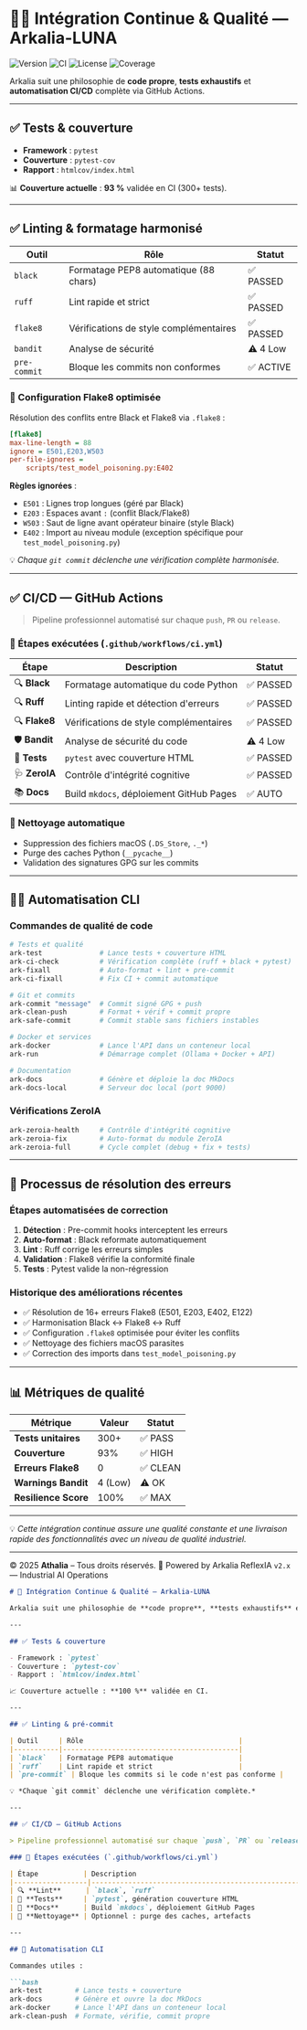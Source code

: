 # 🧑‍💻 Intégration Continue & Qualité — Arkalia-LUNA

![Version](https://img.shields.io/badge/version-v2.5.4-blue)
![CI](https://github.com/athalia-siwek/arkalia-luna-pro/actions/workflows/ci.yml/badge.svg)
![License](https://img.shields.io/badge/license-Proprietary-red)
![Coverage](https://img.shields.io/badge/coverage-93%25-brightgreen)

Arkalia suit une philosophie de **code propre**, **tests exhaustifs** et **automatisation CI/CD** complète via GitHub Actions.

---

## ✅ Tests & couverture

- **Framework** : `pytest`
- **Couverture** : `pytest-cov`
- **Rapport** : `htmlcov/index.html`

📊 **Couverture actuelle** : **93 %** validée en CI (300+ tests).

---

## ✅ Linting & formatage harmonisé

| Outil        | Rôle                                      | Statut      |
|--------------|-------------------------------------------|-------------|
| `black`      | Formatage PEP8 automatique (88 chars)    | ✅ PASSED   |
| `ruff`       | Lint rapide et strict                     | ✅ PASSED   |
| `flake8`     | Vérifications de style complémentaires   | ✅ PASSED   |
| `bandit`     | Analyse de sécurité                       | ⚠️ 4 Low    |
| `pre-commit` | Bloque les commits non conformes          | ✅ ACTIVE   |

### 🔧 Configuration Flake8 optimisée

Résolution des conflits entre Black et Flake8 via `.flake8` :

```ini
[flake8]
max-line-length = 88
ignore = E501,E203,W503
per-file-ignores =
    scripts/test_model_poisoning.py:E402
```

**Règles ignorées** :
- `E501` : Lignes trop longues (géré par Black)
- `E203` : Espaces avant `:` (conflit Black/Flake8)
- `W503` : Saut de ligne avant opérateur binaire (style Black)
- `E402` : Import au niveau module (exception spécifique pour `test_model_poisoning.py`)

💡 *Chaque `git commit` déclenche une vérification complète harmonisée.*

---

## ✅ CI/CD — GitHub Actions

> Pipeline professionnel automatisé sur chaque `push`, `PR` ou `release`.

### 🔄 Étapes exécutées (`.github/workflows/ci.yml`)

| Étape              | Description                                    | Statut     |
|--------------------|------------------------------------------------|------------|
| 🔍 **Black**       | Formatage automatique du code Python          | ✅ PASSED  |
| 🔍 **Ruff**        | Linting rapide et détection d'erreurs         | ✅ PASSED  |
| 🔍 **Flake8**      | Vérifications de style complémentaires        | ✅ PASSED  |
| 🛡️ **Bandit**      | Analyse de sécurité du code                    | ⚠️ 4 Low   |
| 🧪 **Tests**       | `pytest` avec couverture HTML                 | ✅ PASSED  |
| 🩺 **ZeroIA**      | Contrôle d'intégrité cognitive                | ✅ PASSED  |
| 📚 **Docs**        | Build `mkdocs`, déploiement GitHub Pages      | ✅ AUTO    |

### 🧼 Nettoyage automatique

- Suppression des fichiers macOS (`.DS_Store`, `._*`)
- Purge des caches Python (`__pycache__`)
- Validation des signatures GPG sur les commits

---

## 🧑‍💻 Automatisation CLI

### Commandes de qualité de code

```bash
# Tests et qualité
ark-test              # Lance tests + couverture HTML
ark-ci-check          # Vérification complète (ruff + black + pytest)
ark-fixall            # Auto-format + lint + pre-commit
ark-ci-fixall         # Fix CI + commit automatique

# Git et commits
ark-commit "message"  # Commit signé GPG + push
ark-clean-push        # Format + vérif + commit propre
ark-safe-commit       # Commit stable sans fichiers instables

# Docker et services
ark-docker            # Lance l'API dans un conteneur local
ark-run               # Démarrage complet (Ollama + Docker + API)

# Documentation
ark-docs              # Génère et déploie la doc MkDocs
ark-docs-local        # Serveur doc local (port 9000)
```

### Vérifications ZeroIA

```bash
ark-zeroia-health     # Contrôle d'intégrité cognitive
ark-zeroia-fix        # Auto-format du module ZeroIA
ark-zeroia-full       # Cycle complet (debug + fix + tests)
```

---

## 🔄 Processus de résolution des erreurs

### Étapes automatisées de correction

1. **Détection** : Pre-commit hooks interceptent les erreurs
2. **Auto-format** : Black reformate automatiquement
3. **Lint** : Ruff corrige les erreurs simples
4. **Validation** : Flake8 vérifie la conformité finale
5. **Tests** : Pytest valide la non-régression

### Historique des améliorations récentes

- ✅ Résolution de 16+ erreurs Flake8 (E501, E203, E402, E122)
- ✅ Harmonisation Black ↔ Flake8 ↔ Ruff
- ✅ Configuration `.flake8` optimisée pour éviter les conflits
- ✅ Nettoyage des fichiers macOS parasites
- ✅ Correction des imports dans `test_model_poisoning.py`

---

## 📊 Métriques de qualité

| Métrique              | Valeur     | Statut    |
|-----------------------|------------|-----------|
| **Tests unitaires**   | 300+       | ✅ PASS   |
| **Couverture**        | 93%        | ✅ HIGH   |
| **Erreurs Flake8**   | 0          | ✅ CLEAN  |
| **Warnings Bandit**  | 4 (Low)    | ⚠️ OK     |
| **Resilience Score**  | 100%       | ✅ MAX    |

---

💡 *Cette intégration continue assure une qualité constante et une livraison rapide des fonctionnalités avec un niveau de qualité industriel.*

---

© 2025 **Athalia** – Tous droits réservés.
🤖 Powered by Arkalia ReflexIA `v2.x` — Industrial AI Operations

```markdown
# 🧪 Intégration Continue & Qualité — Arkalia-LUNA

Arkalia suit une philosophie de **code propre**, **tests exhaustifs** et **automatisation CI/CD** complète via GitHub Actions.

---

## ✅ Tests & couverture

- Framework : `pytest`
- Couverture : `pytest-cov`
- Rapport : `htmlcov/index.html`

📈 Couverture actuelle : **100 %** validée en CI.

---

## ✅ Linting & pré-commit

| Outil     | Rôle                                      |
|-----------|-------------------------------------------|
| `black`   | Formatage PEP8 automatique                |
| `ruff`    | Lint rapide et strict                     |
| `pre-commit` | Bloque les commits si le code n'est pas conforme |

💡 *Chaque `git commit` déclenche une vérification complète.*

---

## ✅ CI/CD — GitHub Actions

> Pipeline professionnel automatisé sur chaque `push`, `PR` ou `release`.

### 🔄 Étapes exécutées (`.github/workflows/ci.yml`)

| Étape           | Description                                          |
|------------------|------------------------------------------------------|
| 🔍 **Lint**      | `black`, `ruff`                                      |
| 🧪 **Tests**     | `pytest`, génération couverture HTML                 |
| 📘 **Docs**      | Build `mkdocs`, déploiement GitHub Pages             |
| 🧼 **Nettoyage** | Optionnel : purge des caches, artefacts              |

---

## 🧠 Automatisation CLI

Commandes utiles :

```bash
ark-test        # Lance tests + couverture
ark-docs        # Génère et ouvre la doc MkDocs
ark-docker      # Lance l'API dans un conteneur local
ark-clean-push  # Formate, vérifie, commit propre
